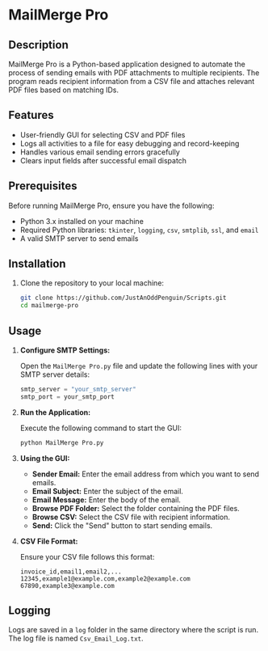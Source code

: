 # MailMerge Pro

## Description

MailMerge Pro is a Python-based application designed to automate the process of sending emails with PDF attachments to multiple recipients. The program reads recipient information from a CSV file and attaches relevant PDF files based on matching IDs.

## Features

- User-friendly GUI for selecting CSV and PDF files
- Logs all activities to a file for easy debugging and record-keeping
- Handles various email sending errors gracefully
- Clears input fields after successful email dispatch

## Prerequisites

Before running MailMerge Pro, ensure you have the following:

- Python 3.x installed on your machine
- Required Python libraries: `tkinter`, `logging`, `csv`, `smtplib`, `ssl`, and `email`
- A valid SMTP server to send emails

## Installation

1. Clone the repository to your local machine:

    ```bash
    git clone https://github.com/JustAnOddPenguin/Scripts.git
    cd mailmerge-pro
    ```
    
## Usage

1. **Configure SMTP Settings:**

    Open the `MailMerge Pro.py` file and update the following lines with your SMTP server details:

    ```python
    smtp_server = "your_smtp_server"
    smtp_port = your_smtp_port
    ```

2. **Run the Application:**

    Execute the following command to start the GUI:

    ```bash
    python MailMerge Pro.py
    ```

3. **Using the GUI:**

    - **Sender Email:** Enter the email address from which you want to send emails.
    - **Email Subject:** Enter the subject of the email.
    - **Email Message:** Enter the body of the email.
    - **Browse PDF Folder:** Select the folder containing the PDF files.
    - **Browse CSV:** Select the CSV file with recipient information.
    - **Send:** Click the "Send" button to start sending emails.

4. **CSV File Format:**

    Ensure your CSV file follows this format:

    ```csv
    invoice_id,email1,email2,...
    12345,example1@example.com,example2@example.com
    67890,example3@example.com
    ```

## Logging

Logs are saved in a `log` folder in the same directory where the script is run. The log file is named `Csv_Email_Log.txt`. 

